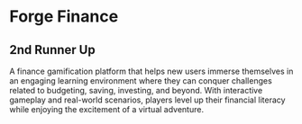 # Forge Finance
## 2nd Runner Up

A finance gamification platform that helps new users immerse themselves in an engaging learning environment where they can conquer challenges related to budgeting, saving, investing, and beyond. With interactive gameplay and real-world scenarios, players level up their financial literacy while enjoying the excitement of a virtual adventure.

